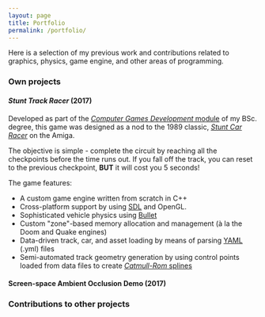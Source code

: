 ```yaml
---
layout: page
title: Portfolio
permalink: /portfolio/
---
```


Here is a selection of my previous work and contributions related to graphics, physics, game engine, and other areas of programming.

### Own projects

#### _Stunt Track Racer_ (2017)

Developed as part of the [_Computer Games Development_ module](https://www.ncl.ac.uk/module-catalogue/module.php?code=CSC3224) of my BSc. degree, this game was designed as a nod to the 1989 classic, [_Stunt Car Racer_](http://gamesnostalgia.com/en/game/stunt-track-racer) on the Amiga.

The objective is simple - complete the circuit by reaching all the checkpoints before the time runs out. If you fall off the track, you can reset to the previous checkpoint, __BUT__ it will cost you 5 seconds!

The game features:
  * A custom game engine written from scratch in C++
  * Cross-platform support by using [SDL](https://www.libsdl.org/) and OpenGL.
  * Sophisticated vehicle physics using [Bullet](http://bulletphysics.org/)
  * Custom "zone"-based memory allocation and management (à la the Doom and Quake engines)
  * Data-driven track, car, and asset loading by means of parsing [YAML](http://yaml.org/) (.yml) files
  * Semi-automated track geometry generation by using control points loaded from data files to create [_Catmull-Rom_ splines](https://en.wikipedia.org/wiki/Centripetal_Catmull%E2%80%93Rom_spline)

#### Screen-space Ambient Occlusion Demo (2017)



### Contributions to other projects

